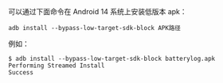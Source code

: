 可以通过下面命令在 Android 14 系统上安装低版本 apk：

```shell
adb install --bypass-low-target-sdk-block APK路径
```

例如：

```shell
$ adb install --bypass-low-target-sdk-block batterylog.apk
Performing Streamed Install
Success
```


